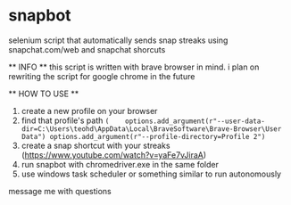# snapbot
selenium script that automatically sends snap streaks using snapchat.com/web and snapchat shorcuts

** INFO **
this script is written with brave browser in mind.
i plan on rewriting the script for google chrome in the future

** HOW TO USE **
1. create a new profile on your browser
2. find that profile's path `(    options.add_argument(r"--user-data-dir=C:\Users\teohd\AppData\Local\BraveSoftware\Brave-Browser\User Data")
    options.add_argument(r"--profile-directory=Profile 2")`
3. create a snap shortcut with your streaks (https://www.youtube.com/watch?v=yaFe7vJiraA)
4. run snapbot with chromedriver.exe in the same folder
5. use windows task scheduler or something similar to run autonomously

message me with questions
